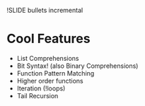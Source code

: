 !SLIDE bullets incremental

# Cool Features

* List Comprehensions
* Bit Syntax! (also Binary Comprehensions)
* Function Pattern Matching
* Higher order functions
* Iteration (!loops)
* Tail Recursion

